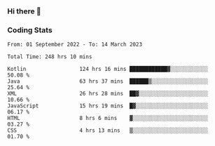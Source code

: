 ### Hi there 👋

<!--
**Girrafeec/girrafeec** is a ✨ _special_ ✨ repository because its `README.md` (this file) appears on your GitHub profile.

Here are some ideas to get you started:

- 🔭 I’m currently working on ...
- 🌱 I’m currently learning ...
- 👯 I’m looking to collaborate on ...
- 🤔 I’m looking for help with ...
- 💬 Ask me about ...
- 📫 How to reach me: ...
- 😄 Pronouns: ...
- ⚡ Fun fact: ...
-->

### Coding Stats
<!--START_SECTION:waka-->

```text
From: 01 September 2022 - To: 14 March 2023

Total Time: 248 hrs 10 mins

Kotlin                 124 hrs 16 mins ████████████▓░░░░░░░░░░░░   50.08 %
Java                   63 hrs 37 mins  ██████▒░░░░░░░░░░░░░░░░░░   25.64 %
XML                    26 hrs 28 mins  ██▓░░░░░░░░░░░░░░░░░░░░░░   10.66 %
JavaScript             15 hrs 19 mins  █▓░░░░░░░░░░░░░░░░░░░░░░░   06.17 %
HTML                   8 hrs 6 mins    ▓░░░░░░░░░░░░░░░░░░░░░░░░   03.27 %
CSS                    4 hrs 13 mins   ▒░░░░░░░░░░░░░░░░░░░░░░░░   01.70 %
```

<!--END_SECTION:waka-->
